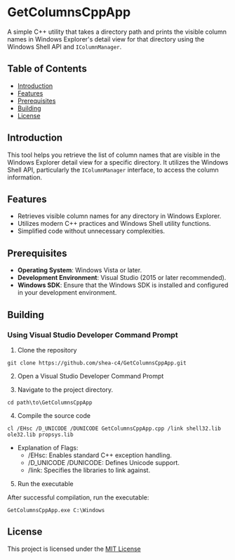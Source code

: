 # GetColumnsCppApp

A simple C++ utility that takes a directory path and prints the visible column names in Windows Explorer's detail view for that directory using the Windows Shell API and `IColumnManager`.

## Table of Contents

- [Introduction](#introduction)
- [Features](#features)
- [Prerequisites](#prerequisites)
- [Building](#building)
- [License](#license)

## Introduction

This tool helps you retrieve the list of column names that are visible in the Windows Explorer detail view for a specific directory. It utilizes the Windows Shell API, particularly the `IColumnManager` interface, to access the column information.

## Features

- Retrieves visible column names for any directory in Windows Explorer.
- Utilizes modern C++ practices and Windows Shell utility functions.
- Simplified code without unnecessary complexities.

## Prerequisites

- **Operating System**: Windows Vista or later.
- **Development Environment**: Visual Studio (2015 or later recommended).
- **Windows SDK**: Ensure that the Windows SDK is installed and configured in your development environment.

## Building
### Using Visual Studio Developer Command Prompt
1. Clone the repository
```
git clone https://github.com/shea-c4/GetColumnsCppApp.git
```
2. Open a Visual Studio Developer Command Prompt

3. Navigate to the project directory.
```
cd path\to\GetColumnsCppApp
```

4. Compile the source code
``` compiling
cl /EHsc /D_UNICODE /DUNICODE GetColumnsCppApp.cpp /link shell32.lib ole32.lib propsys.lib
```
- Explanation of Flags:
  - /EHsc: Enables standard C++ exception handling.
  - /D_UNICODE /DUNICODE: Defines Unicode support.
  - /link: Specifies the libraries to link against.

5. Run the executable

After successful compilation, run the executable:
``` console
GetColumnsCppApp.exe C:\Windows
```

## License

This project is licensed under the [MIT License](LICENSE.txt)